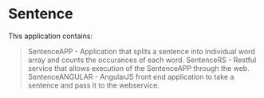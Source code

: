 # Sentence
This application contains:
  > SentenceAPP      - Application that splits a sentence into individual word array and counts the occurances of each word.
  > SentenceRS       - Restful service that allows execution of the SentenceAPP through the web.
  > SentenceANGULAR  - AngularJS front end application to take a sentence and pass it to the webservice.
